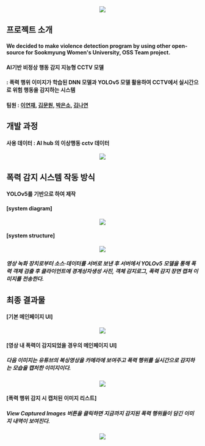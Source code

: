 <div align=center>
	<img src="https://capsule-render.vercel.app/api?type=waving&color=auto&height=200&section=header&text=SookD%20Github!&fontSize=90" />	
</div>

<div>
	<h2>프로젝트 소개</h2>
	<h4>We decided to make violence detection program by using other open-source for Sookmyung Women's University, OSS Team project.</h4>
	<h4>AI기반 비정상 행동 감지 지능형 CCTV 모델</h4>
	<h4>: 폭력 행위 이미지가 학습된 DNN 모델과 YOLOv5 모델 활용하여 CCTV에서 실시간으로 위험 행동을 감지하는 시스템</h4>
	<h4>팀원 : <a href="https://github.com/lyeonj/">이연재</a>, <a href="https://github.com/angkmfirefoxygal/">김문원</a>, <a href="https://github.com/parkincow/">박은소</a>, <a href="https://github.com/Yeonnies/">김나연</a>
	</h4>
</div>

<div>
	<h2>개발 과정</h2>
	<h4>사용 데이터 : AI hub 의 이상행동 cctv 데이터</h4>
 	<p align = center>
	<img src ="https://github.com/Sook-D/demo-repository/assets/100902438/cd79ec8f-1846-46df-9c69-81e42f791a0e" >
	</p>	
</div>

<div>
	<h2>폭력 감지 시스템 작동 방식 </h2>
	<h4>YOLOv5를 기반으로 하여 제작 </h4>
	<h4>[system diagram]</h4>
	<p align = center>
		<img src="https://github.com/Sook-D/team-repository/assets/100902438/71b4d2e5-95a0-4240-bef8-d9f95a001c68">	
	</p>
	<h4>[system structure]</h4>
	<p align = center>
		<img src="https://github.com/Sook-D/team-repository/blob/main/image/system%20structure.png">
	<h5>영상 녹화 장치로부터 소스·데이터를 서버로 보낸 후 서버에서 YOLOv5 모델을 통해 폭력 객체 검출 후 클라이언트에 경계상자생성 사진, 객체 감지로그, 폭력 감지 장면 캡쳐 이미지를 전송한다.</h5>
</div>

<div>
	<h2>최종 결과물</h2>
	<h4>[기본 메인페이지 UI]</h4>
	<p align = center>
		<img src="https://github.com/Sook-D/team-repository/blob/main/image/mainpage_default.png">
	</p>
	<h4>[영상 내 폭력이 감지되었을 경우의 메인페이지 UI]</h4>
	<h5> 다음 이미지는 유튜브의 복싱영상을 카메라에 보여주고 폭력 행위를 실시간으로 감지하는 모습을 캡처한 이미지이다.</h5>
	<p align = center>
		<img src="https://github.com/Sook-D/team-repository/blob/main/image/mainpage_detection%20of%20violence.png">
	</p>
	<h4>[폭력 행위 감지 시 캡처된 이미지 리스트]</h4>
	<h5> View Captured Images 버튼을 클릭하면 지금까지 감지된 폭력 행위들이 담긴 이미지 내역이 보여진다.</h5>
	<p align = center>
		<img src ="https://github.com/Sook-D/demo-repository/assets/100902438/ae59a39d-6ea0-4be5-8edc-7cc0be019e65">
	</p>
</div>
